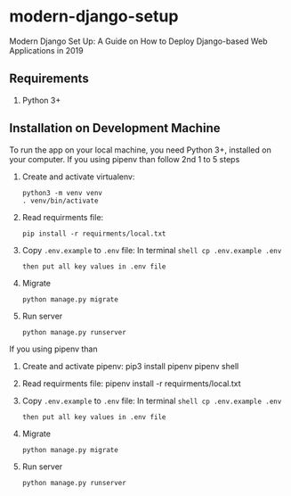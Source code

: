 # modern-django-setup
Modern Django Set Up: A Guide on How to Deploy Django-based Web Applications in 2019

Requirements
------------
1.  Python 3+


Installation on Development Machine
-----------------------------------

To run the app on your local machine, you need Python 3+, installed on your computer. If you using pipenv than follow 2nd 1 to 5 steps

1.  Create and activate virtualenv:

        python3 -m venv venv
        . venv/bin/activate

2.  Read requirments file:
      
        pip install -r requirments/local.txt


3.  Copy `.env.example` to `.env` file:
        In terminal
        ```shell
        cp .env.example .env
        ```

        then put all key values in .env file

4.   Migrate
        ```shell
        python manage.py migrate
        ```

5.   Run server 
        ```shell
        python manage.py runserver
        ```


If you using pipenv than

1.  Create and activate pipenv:
        pip3 install pipenv
        pipenv shell

2.  Read requirments file:
        pipenv install -r requirments/local.txt


3.  Copy `.env.example` to `.env` file:
        In terminal
        ```shell
        cp .env.example .env
        ```

        then put all key values in .env file

4.   Migrate
        ```shell
        python manage.py migrate
        ```

5.   Run server 
        ```shell
        python manage.py runserver
        ```
